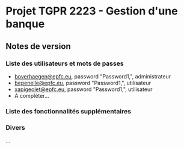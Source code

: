 # Projet TGPR 2223 - Gestion d'une banque

## Notes de version

### Liste des utilisateurs et mots de passes

  * boverhaegen@epfc.eu, password "Password1,", administrateur
  * bepenelle@epfc.eu, password "Password1,", utilisateur
  * xapigeolet@epfc.eu, password "Password1,", utilisateur
  * A compléter...



### Liste des fonctionnalités supplémentaires

### Divers

...

